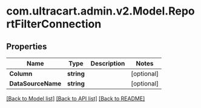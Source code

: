 # com.ultracart.admin.v2.Model.ReportFilterConnection
## Properties

Name | Type | Description | Notes
------------ | ------------- | ------------- | -------------
**Column** | **string** |  | [optional] 
**DataSourceName** | **string** |  | [optional] 


[[Back to Model list]](../README.md#documentation-for-models) [[Back to API list]](../README.md#documentation-for-api-endpoints) [[Back to README]](../README.md)

